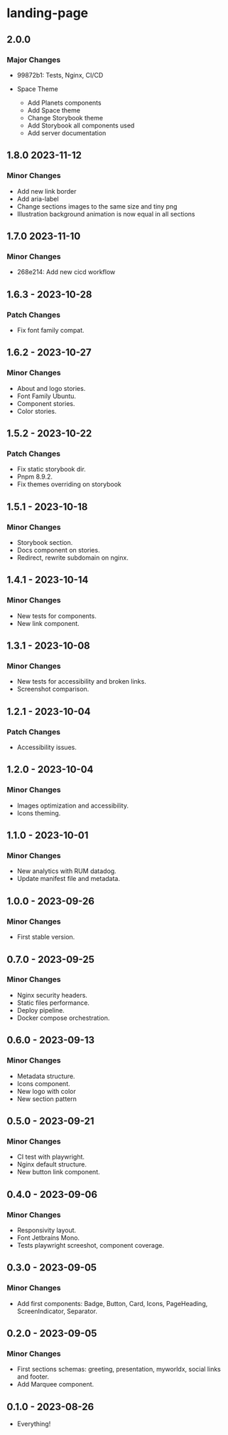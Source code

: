 # landing-page

## 2.0.0

### Major Changes

- 99872b1: Tests, Nginx, CI/CD
- Space Theme

  - Add Planets components
  - Add Space theme
  - Change Storybook theme
  - Add Storybook all components used
  - Add server documentation

## 1.8.0 2023-11-12

### Minor Changes

- Add new link border
- Add aria-label
- Change sections images to the same size and tiny png
- Illustration background animation is now equal in all sections

## 1.7.0 2023-11-10

### Minor Changes

- 268e214: Add new cicd workflow

## 1.6.3 - 2023-10-28

### Patch Changes

- Fix font family compat.

## 1.6.2 - 2023-10-27

### Minor Changes

- About and logo stories.
- Font Family Ubuntu.
- Component stories.
- Color stories.

## 1.5.2 - 2023-10-22

### Patch Changes

- Fix static storybook dir.
- Pnpm 8.9.2.
- Fix themes overriding on storybook

## 1.5.1 - 2023-10-18

### Minor Changes

- Storybook section.
- Docs component on stories.
- Redirect, rewrite subdomain on nginx.

## 1.4.1 - 2023-10-14

### Minor Changes

- New tests for components.
- New link component.

## 1.3.1 - 2023-10-08

### Minor Changes

- New tests for accessibility and broken links.
- Screenshot comparison.

## 1.2.1 - 2023-10-04

### Patch Changes

- Accessibility issues.

## 1.2.0 - 2023-10-04

### Minor Changes

- Images optimization and accessibility.
- Icons theming.

## 1.1.0 - 2023-10-01

### Minor Changes

- New analytics with RUM datadog.
- Update manifest file and metadata.

## 1.0.0 - 2023-09-26

### Minor Changes

- First stable version.

## 0.7.0 - 2023-09-25

### Minor Changes

- Nginx security headers.
- Static files performance.
- Deploy pipeline.
- Docker compose orchestration.

## 0.6.0 - 2023-09-13

### Minor Changes

- Metadata structure.
- Icons component.
- New logo with color
- New section pattern

## 0.5.0 - 2023-09-21

### Minor Changes

- CI test with playwright.
- Nginx default structure.
- New button link component.

## 0.4.0 - 2023-09-06

### Minor Changes

- Responsivity layout.
- Font Jetbrains Mono.
- Tests playwright screeshot, component coverage.

## 0.3.0 - 2023-09-05

### Minor Changes

- Add first components: Badge, Button, Card, Icons, PageHeading, ScreenIndicator, Separator.

## 0.2.0 - 2023-09-05

### Minor Changes

- First sections schemas: greeting, presentation, myworldx, social links and footer.
- Add Marquee component.

## 0.1.0 - 2023-08-26

- Everything!
